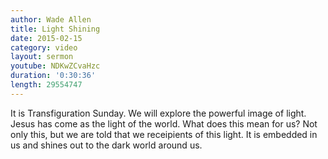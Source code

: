 ```yaml
---
author: Wade Allen
title: Light Shining
date: 2015-02-15
category: video
layout: sermon
youtube: NDKwZCvaHzc
duration: '0:30:36'
length: 29554747
---
```


It is Transfiguration Sunday. We will explore the powerful image of light. Jesus has come as the light of the world. What does this mean for us? Not only this, but we are told that we receipients of this light. It is embedded in us and shines out to the dark world around us.
